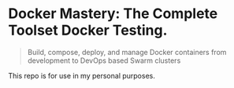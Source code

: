 # Docker Mastery: The Complete Toolset Docker Testing.

> Build, compose, deploy, and manage Docker containers from development to DevOps based Swarm clusters

This repo is for use in my personal purposes. 

